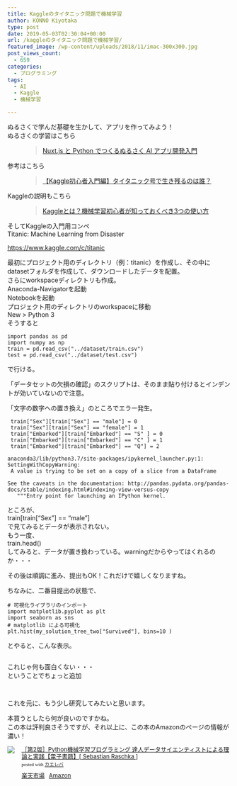 ```yaml
---
title: Kaggleのタイタニック問題で機械学習
author: KONNO Kiyotaka
type: post
date: 2019-05-03T02:30:04+00:00
url: /kaggleのタイタニック問題で機械学習/
featured_image: /wp-content/uploads/2018/11/imac-300x300.jpg
post_views_count:
  - 659
categories:
  - プログラミング
tags:
  - AI
  - Kaggle
  - 機械学習

---
```

ぬるさくで学んだ基礎を生かして、アプリを作ってみよう！  
ぬるさくの学習はこちら<figure class="wp-block-embed is-type-rich is-provider-programmers-office">

<div class="wp-block-embed__wrapper">
  <blockquote class="wp-embedded-content" data-secret="iU0lwpo2NC">
    <a href="https://www.programmers-office.ml/nuxt-js-%e3%81%a8-python-%e3%81%a6%e3%82%99%e3%81%a4%e3%81%8f%e3%82%8b%e3%81%ac%e3%82%8b%e3%81%95%e3%81%8f-ai-%e3%82%a2%e3%83%95%e3%82%9a%e3%83%aa%e9%96%8b%e7%99%ba%e5%85%a5%e9%96%80/">Nuxt.js と Python でつくるぬるさく AI アプリ開発入門</a>
  </blockquote>
</div></figure> 

参考はこちら<figure class="wp-block-embed-wordpress wp-block-embed is-type-wp-embed is-provider-機械学習-入門コースの決定版-機械学習エンジニアを目指すならcodexa（コデクサ）">

<div class="wp-block-embed__wrapper">
  <blockquote class="wp-embedded-content" data-secret="vwQyl8W58r">
    <a href="https://www.codexa.net/kaggle-titanic-beginner/">【Kaggle初心者入門編】タイタニック号で生き残るのは誰？</a>
  </blockquote>
</div></figure> 

Kaggleの説明もこちら  
<figure class="wp-block-embed-wordpress wp-block-embed is-type-wp-embed is-provider-機械学習-入門コースの決定版-機械学習エンジニアを目指すならcodexa（コデクサ）">

<div class="wp-block-embed__wrapper">
  <blockquote class="wp-embedded-content" data-secret="2dbBgSKc8t">
    <a href="https://www.codexa.net/what-is-kaggle/">Kaggleとは？機械学習初心者が知っておくべき3つの使い方</a>
  </blockquote>
</div></figure> 

そしてKaggleの入門用コンペ  
Titanic: Machine Learning from Disaster  


<a href="https://www.kaggle.com/c/titanic" target="_blank" rel="noreferrer noopener" aria-label=" (opens in a new tab)">https://www.kaggle.com/c/titanic</a>

最初にプロジェクト用のディレクトリ（例：titanic）を作成し、その中にdatasetフォルダを作成して、ダウンロードしたデータを配置。  
さらにworkspaceディレクトリも作成。  
Anaconda-Navigatorを起動  
Notebookを起動  
プロジェクト用のディレクトリのworkspaceに移動  
New > Python 3  
そうすると

<pre class="wp-block-code"><code>import pandas as pd
import numpy as np
train = pd.read_csv("../dataset/train.csv")
test = pd.read_csv("../dataset/test.csv")</code></pre>

で行ける。

「データセットの欠損の確認」のスクリプトは、そのまま貼り付けるとインデントが効いていないので注意。

「文字の数字への置き換え」のところでエラー発生。  


<pre class="wp-block-code"><code> train["Sex"][train["Sex"] == "male"] = 0
 train["Sex"][train["Sex"] == "female"] = 1
 train["Embarked"][train["Embarked"] == "S" ] = 0
 train["Embarked"][train["Embarked"] == "C" ] = 1
 train["Embarked"][train["Embarked"] == "Q"] = 2</code></pre>

<pre class="wp-block-code"><code>anaconda3/lib/python3.7/site-packages/ipykernel_launcher.py:1: SettingWithCopyWarning: 
 A value is trying to be set on a copy of a slice from a DataFrame

See the caveats in the documentation: http://pandas.pydata.org/pandas-docs/stable/indexing.html#indexing-view-versus-copy
   """Entry point for launching an IPython kernel.</code></pre>

ところが、  
train[train[&#8220;Sex&#8221;] == &#8220;male&#8221;]  
で見てみるとデータが表示されない。  
もう一度、  
train.head()  
してみると、データが置き換わっている。warningだからやってはくれるのか・・・

その後は順調に進み、提出もOK！これだけで嬉しくなりますね。

ちなみに、二番目提出の状態で、

<pre class="wp-block-code"><code># 可視化ライブラリのインポート
import matplotlib.pyplot as plt
import seaborn as sns
# matplotlib による可視化
plt.hist(my_solution_tree_two["Survived"], bins=10 )</code></pre>

とやると、こんな表示。<figure class="wp-block-image">

<img src="https://i0.wp.com/www.programmers-office.ml/wp-content/uploads/2019/05/hist.png?ssl=1" alt="" class="wp-image-2911" srcset="https://i0.wp.com/www.programmers-office.ml/wp-content/uploads/2019/05/hist.png?w=388&ssl=1 388w, https://i0.wp.com/www.programmers-office.ml/wp-content/uploads/2019/05/hist.png?resize=300%2C277&ssl=1 300w" sizes="(max-width: 388px) 100vw, 388px" data-recalc-dims="1" /> </figure> 

これじゃ何も面白くない・・・  
ということでちょっと追加<figure class="wp-block-image">

<img src="https://i1.wp.com/www.programmers-office.ml/wp-content/uploads/2019/05/groupby.png?ssl=1" alt="" class="wp-image-2916" srcset="https://i1.wp.com/www.programmers-office.ml/wp-content/uploads/2019/05/groupby.png?w=470&ssl=1 470w, https://i1.wp.com/www.programmers-office.ml/wp-content/uploads/2019/05/groupby.png?resize=300%2C89&ssl=1 300w" sizes="(max-width: 470px) 100vw, 470px" data-recalc-dims="1" /> </figure> <figure class="wp-block-image"><img src="https://i1.wp.com/www.programmers-office.ml/wp-content/uploads/2019/05/heatmap.png?ssl=1" alt="" class="wp-image-2917" srcset="https://i1.wp.com/www.programmers-office.ml/wp-content/uploads/2019/05/heatmap.png?w=416&ssl=1 416w, https://i1.wp.com/www.programmers-office.ml/wp-content/uploads/2019/05/heatmap.png?resize=300%2C290&ssl=1 300w" sizes="(max-width: 416px) 100vw, 416px" data-recalc-dims="1" /></figure> 

これを元に、もう少し研究してみたいと思います。

本買うとしたら何が良いのですかね。  
この本は評判良さそうですが、それ以上に、この本のAmazonのページの情報が濃い！

<div class="kaerebalink-box" style="text-align:left;padding-bottom:20px;font-size:small;zoom: 1;overflow: hidden;">
  <div class="kaerebalink-image" style="float:left;margin:0 15px 10px 0;">
    <a href="//af.moshimo.com/af/c/click?a_id=1238335&#038;p_id=54&#038;pc_id=54&#038;pl_id=616&#038;s_v=b5Rz2P0601xu&#038;url=https%3A%2F%2Fitem.rakuten.co.jp%2Frakutenkobo-ebooks%2Fd61306a8667d38e8ae9dd3654b6ce729%2F" target="_blank"  rel="noopener noreferrer"><img src="https://i1.wp.com/thumbnail.image.rakuten.co.jp/@0_mall/rakutenkobo-ebooks/cabinet/7050/2000006157050.jpg?ssl=1" style="border: none;" data-recalc-dims="1" /></a><img src="//i.moshimo.com/af/i/impression?a_id=1238335&#038;p_id=54&#038;pc_id=54&#038;pl_id=616" width="1" height="1" style="border:none;" />
  </div>
  
  <div class="kaerebalink-info" style="line-height:120%;zoom: 1;overflow: hidden;">
    <div class="kaerebalink-name" style="margin-bottom:10px;line-height:120%">
      <a href="//af.moshimo.com/af/c/click?a_id=1238335&#038;p_id=54&#038;pc_id=54&#038;pl_id=616&#038;s_v=b5Rz2P0601xu&#038;url=https%3A%2F%2Fitem.rakuten.co.jp%2Frakutenkobo-ebooks%2Fd61306a8667d38e8ae9dd3654b6ce729%2F" target="_blank"  rel="noopener noreferrer">［第2版］Python機械学習プログラミング 達人データサイエンティストによる理論と実践【電子書籍】[ Sebastian Raschka ]</a><img src="//i.moshimo.com/af/i/impression?a_id=1238335&#038;p_id=54&#038;pc_id=54&#038;pl_id=616" width="1" height="1" style="border:none;" />
      <div class="kaerebalink-powered-date" style="font-size:8pt;margin-top:5px;font-family:verdana;line-height:120%">
        posted with <a href="https://kaereba.com" rel="nofollow noopener noreferrer" target="_blank">カエレバ</a>
      </div>
    </div>
    <div class="kaerebalink-detail" style="margin-bottom:5px;">
    </div>
    <div class="kaerebalink-link1" style="margin-top:10px;">
      <div class="shoplinkrakuten" style="display:inline;margin-right:5px">
        <a href="//af.moshimo.com/af/c/click?a_id=1238335&#038;p_id=54&#038;pc_id=54&#038;pl_id=616&#038;s_v=b5Rz2P0601xu&#038;url=https%3A%2F%2Fsearch.rakuten.co.jp%2Fsearch%2Fmall%2F%255B%25E7%25AC%25AC2%25E7%2589%2588%255DPython%2520%25E6%25A9%259F%25E6%25A2%25B0%25E5%25AD%25A6%25E7%25BF%2592%25E3%2583%2597%25E3%2583%25AD%25E3%2582%25B0%25E3%2583%25A9%25E3%2583%259F%25E3%2583%25B3%25E3%2582%25B0%2F-%2Ff.1-p.1-s.1-sf.0-st.A-v.2%3Fx%3D0" target="_blank"  rel="noopener noreferrer">楽天市場</a><img src="//i.moshimo.com/af/i/impression?a_id=1238335&#038;p_id=54&#038;pc_id=54&#038;pl_id=616" width="1" height="1" style="border:none;" />
      </div>
      <div class="shoplinkamazon" style="display:inline;margin-right:5px">
        <a href="//af.moshimo.com/af/c/click?a_id=1238337&#038;p_id=170&#038;pc_id=185&#038;pl_id=4062&#038;s_v=b5Rz2P0601xu&#038;url=https%3A%2F%2Fwww.amazon.co.jp%2Fgp%2Fsearch%3Fkeywords%3D%255B%25E7%25AC%25AC2%25E7%2589%2588%255DPython%2520%25E6%25A9%259F%25E6%25A2%25B0%25E5%25AD%25A6%25E7%25BF%2592%25E3%2583%2597%25E3%2583%25AD%25E3%2582%25B0%25E3%2583%25A9%25E3%2583%259F%25E3%2583%25B3%25E3%2582%25B0%26__mk_ja_JP%3D%25E3%2582%25AB%25E3%2582%25BF%25E3%2582%25AB%25E3%2583%258A" target="_blank"  rel="noopener noreferrer">Amazon</a><img src="//i.moshimo.com/af/i/impression?a_id=1238337&#038;p_id=170&#038;pc_id=185&#038;pl_id=4062" width="1" height="1" style="border:none;" />
      </div>
    </div>
  </div>
  
  <div class="booklink-footer" style="clear: left">
  </div>
</div>